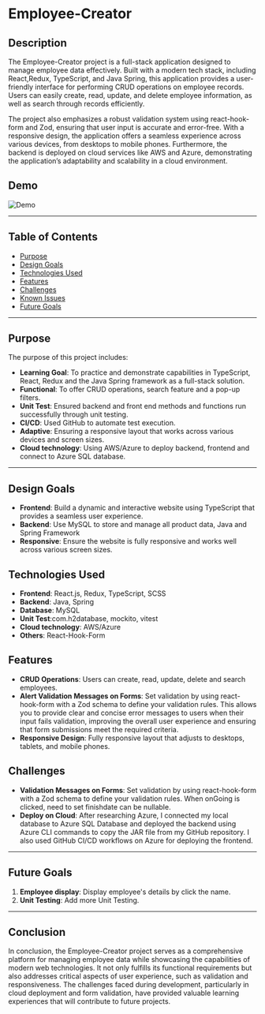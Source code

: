 # Employee-Creator

## Description

The Employee-Creator project is a full-stack application designed to manage employee data effectively. Built with a modern tech stack, including React,Redux, TypeScript, and Java Spring, this application provides a user-friendly interface for performing CRUD operations on employee records. Users can easily create, read, update, and delete employee information, as well as search through records efficiently.

The project also emphasizes a robust validation system using react-hook-form and Zod, ensuring that user input is accurate and error-free. With a responsive design, the application offers a seamless experience across various devices, from desktops to mobile phones. Furthermore, the backend is deployed on cloud services like AWS and Azure, demonstrating the application’s adaptability and scalability in a cloud environment.


## Demo


  ![Demo](./front-end/src/assets/demo.gif)

---

## Table of Contents

- [Purpose](#purpose)
- [Design Goals](#design-goals)
- [Technologies Used](#Technologies-used)
- [Features](#features)
- [Challenges](#challenges)
- [Known Issues](#known-issues)
- [Future Goals](#future-goals)

---

## Purpose

The purpose of this project includes:

- **Learning Goal**: To practice and demonstrate capabilities in TypeScript, React, Redux and the Java Spring framework as a full-stack solution.
- **Functional**: To offer CRUD operations, search feature and a pop-up filters.
- **Unit Test**: Ensured backend and front end methods and functions run successfully through unit testing.
- **CI/CD**: Used GitHub to automate test execution.
- **Adaptive**: Ensuring a responsive layout that works across various devices and screen sizes.
- **Cloud technology**: Using AWS/Azure to deploy backend, frontend and connect to Azure SQL database. 

---

## Design Goals

- **Frontend**: Build a dynamic and interactive website using TypeScript that provides a seamless user experience.
- **Backend**: Use MySQL to store and manage all product data, Java and Spring Framework
- **Responsive**: Ensure the website is fully responsive and works well across various screen sizes.

## Technologies Used

- **Frontend**: React.js, Redux, TypeScript, SCSS
- **Backend**: Java, Spring
- **Database**: MySQL
- **Unit Test**:com.h2database, mockito, vitest
- **Cloud technology**: AWS/Azure 
- **Others**: React-Hook-Form

## Features

- **CRUD Operations**: Users can create, read, update, delete and search employees.
- **Alert Validation Messages on Forms**: Set validation by using react-hook-form with a Zod schema to define your validation rules. This allows you to provide clear and concise error messages to users when their input fails validation, improving the overall user experience and ensuring that form submissions meet the required criteria.
- **Responsive Design**: Fully responsive layout that adjusts to desktops, tablets, and mobile phones.



## Challenges

- **Validation Messages on Forms**: Set validation by using react-hook-form with a Zod schema to define your validation rules. When onGoing is clicked, need to set finishdate can be nullable. 
- **Deploy on Cloud**: After researching Azure, I connected my local database to Azure SQL Database and deployed the backend using Azure CLI commands to copy the JAR file from my GitHub repository.  I also used GitHub CI/CD workflows on Azure for deploying the frontend.

---


## Future Goals

1. **Employee display**: Display employee's details by click the name.
2. **Unit Testing**: Add more Unit Testing.

---

## Conclusion

In conclusion, the Employee-Creator project serves as a comprehensive platform for managing employee data while showcasing the capabilities of modern web technologies. It not only fulfills its functional requirements but also addresses critical aspects of user experience, such as validation and responsiveness. The challenges faced during development, particularly in cloud deployment and form validation, have provided valuable learning experiences that will contribute to future projects. 

